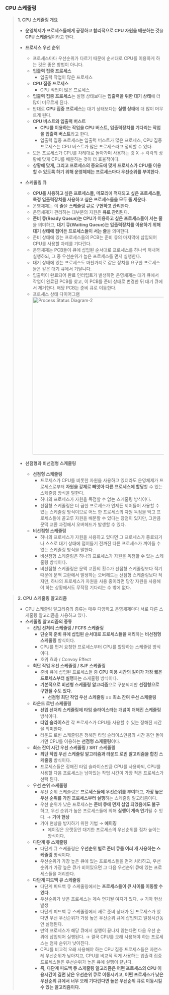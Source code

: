 ### CPU 스케줄링

> **1. CPU 스케줄링 개요**
> 
> - **운영체제가 프로세스들에게 공정하고 합리적으로 CPU 자원을 배분하는 것**을 **CPU 스케줄링**이라고 한다.
> - **프로세스 우선 순위**
>     - 프로세스마다 우선순위가 다르기 때문에 순서대로 CPU를 이용하게 하는 것은 좋은 방법이 아니다.
>     - **입출력 집중 프로세스**
>         - 입출력 작업이 많은 프로세스
>     - **CPU 집중 프로세스**
>         - CPU 작업이 많은 프로세스
>     - **입출력 집중 프로세스**는 실행 상태보다는 **입출력을 위한 대기 상태**에 더 많이 머무르게 된다.
>     - 반대로 **CPU 집중 프로세스**는 대기 상태보다는 **실행 상태**에 더 많이 머무르게 된다.
>     - **CPU 버스트와 입출력 버스트**
>         - **CPU를 이용하는 작업을 CPU 버스트, 입출력장치를 기다리는 작업을 입출력 버스트**라고 한다.
>         - 입출력 집중 프로세스는 입출력 버스트가 많은 프로세스, CPU 집중 프로세스는 CPU 버스트가 많은 프로세스라고 정의할 수 있다.
>     - 모든 프로세스가 CPU를 차례대로 돌아가며 사용하는 것 X → 각각의 상황에 맞게 CPU를 배분하는 것이 더 효율적이다.
>     - **상황에 맞게, 그리고 프로세스의 중요도에 맞게 프로세스가 CPU를 이용할 수 있도록 하기 위해 운영체제는 프로세스마다 우선순위를 부여한다.**
> - **스케줄링 큐**
>     - **CPU를 사용하고 싶은 프로세스들, 메모리에 적재되고 싶은 프로세스들, 특정 입출력장치를 사용하고 싶은 프로세스들을 모두 줄 세운다.**
>     - 운영체제는 이 **줄**을 **스케줄링 큐로 구현하고 관리**한다.
>     - 운영체제가 관리하는 대부분의 자원은 **큐로 관리**된다.
>     - **준비 큐(Ready Queue)는 CPU가 이용하고 싶은 프로세스들이 서는 줄**을 의미하고, **대기 큐(Waiting Queue)는 입출력장치를 이용하기 위해 대기 상태에 접어든 프로세스들이 서는 줄**을 의미한다.
>     - 준비 상태에 있는 프로세스들의 PCB는 준비 큐의 마지막에 삽입되어 CPU를 사용할 차례를 기다린다.
>     - 운영체제는 PCB들이 큐에 삽입된 순서대로 프로세스를 하나씩 꺼내어 실행하되, 그 중 우선순위가 높은 프로세스를 먼저 실행한다.
>     - 대기 상태에 있는 프로세스도 마찬가지로 같은 장치를 요구한 프로세스들은 같은 대기 큐에서 기달니다.
>     - 입출력이 완료되어 완료 인터럽트가 발생하면 운영체제는 대기 큐에서 작업이 완료된 PCB를 찾고, 이 PCB를 준비 상태로 변경한 뒤 대기 큐에서 제거한다. 해당 PCB는 준비 큐로 이동한다.
>     - 프로세스 상태 다이어그램
>         <img src = 'Process Status Diagram-2.jpg' alt = 'Process Status Diagram-2' width='500' height='500'> 
>         
> - **선점형과 비선점형 스케줄링**
>     - **선점형 스케줄링**
>         - 프로세스가 CPU를 비롯한 자원을 사용하고 있더라도 운영체제가 프로세스로부터 **자원을 강제로 빼앗아 다른 프로세스에 할당**할 수 있는 스케줄링 방식을 말한다.
>         - 하나의 프로세스가 자원을 독점할 수 없는 스케줄링 방식이다.
>         - 선점형 스케줄링은 더 급한 프로세스가 언제든 끼어들어 사용할 수 있는 스케줄링 방식이므로 어느 한 프로세스의 자원 독점을 막고 프로세스들에 골고루 자원을 배분할 수 있다는 장점이 있지만, 그만큼 문맥 교환 과정에서 오버헤드가 발생할 수 있다.
>     - **비선점형 스케줄링**
>         - 하나의 프로세스가 자원을 사용하고 있다면 그 프로세스가 종료되거나 스스로 대기 상태에 접어들기 전까진 다른 프로세스가 끼어들 수 없는 스케줄링 방식을 말한다.
>         - 비선점형 스케줄링은 하나의 프로세스가 자원을 독점할 수 있는 스케줄링 방식이다.
>         - 비선점형 스케줄링은 문맥 교환의 횟수가 선점형 스케줄링보다 적기 때문에 문맥 교환에서 발생하는 오버헤드는 선점형 스케줄링보다 적지만, 하나의 프로세스가 자원을 사용 중이라면 당장 자원을 사용해야 하는 상황에서도 무작정 기다리는 수 밖에 없다.

> **2. CPU 스케줄링 알고리즘**
> 
> - CPU 스케줄링 알고리즘의 종류는 매우 다양하고 운영체제마다 서로 다른 스케줄링 알고리즘을 사용하고 있다.
> - **스케줄링 알고리즘의 종류**
>     - **선입 선처리 스케줄링 / FCFS 스케줄링**
>         - **단순히 준비 큐에 삽입된 순서대로 프로세스들을 처리**하는 **비선점형 스케줄링** 방식이다.
>         - CPU를 먼저 요청한 프로세스부터 CPU를 할당하는 스케줄링 방식이다.
>         - 호위 효과 / Convoy Effect
>     - **최단 작업 우선 스케줄링 / SJF 스케줄링**
>         - 준비 큐에 삽입된 프로세스들 중 **CPU 이용 시간의 길이가 가장 짧은 프로세스부터 실행**하는 스케줄링 방식이다.
>         - **기본적으로 비선형 스케줄링 알고리즘**으로 구분되지만 **선점형으로 구현될 수도 있다.**
>             - **선점형 최단 작업 우선 스케줄링 == 최소 잔여 우선 스케줄링**
>     - **라운드 로빈 스케줄링**
>         - **선입 선처리 스케줄링에 타임 슬라이스라는 개념이 더해진 스케줄링** 방식이다.
>         - **타임 슬라이스**란 각 프로세스가 CPU를 사용할 수 있는 정해진 시간을 의미한다.
>         - 라운드 로빈 스케줄링은 정해진 타임 슬라이스만큼의 시간 동안 돌아가면 CPU를 이용하는 **선점형 스케줄링**이다.
>     - **최소 잔여 시간 우선 스케줄링 / SRT 스케줄링**
>         - **최단 작업 우선 스케줄링 알고리즘과 라운드 로빈 알고리즘을 합친 스케줄링** 방식이다.
>         - 프로세스들은 정해진 타임 슬라이스만큼 CPU를 사용하되, CPU를 사용할 다음 프로세스는 남아있는 작업 시간이 가장 적은 프로세스가 선택 된다.
>     - **우선 순위 스케줄링** 
>         - 우선 순위 스케줄링은 **프로세스들에 우선순위를 부여**하고, **가장 높은 우선 순위를 가진 프로세스부터 실행**하는 스케줄링 알고리즘이다.
>         - 우선 순위가 낮은 프로세스는 **준비 큐에 먼저 삽입 되었음에도 불구**하고, 우선 순위가 높은 프로세스들에 의해 **실행이 계속 연기**될 수 잇다. → **기아 현상**
>         - 기아 현상을 방지하기 위한 기법 → **에이징**
>             - 에이징은 오랫동안 대기한 프로세스의 우선순위를 점차 높이는 방식이다.
>     - **다단계 큐 스케줄링**
>         - 다단계 큐 스케줄링은 **우선순위 별로 준비 큐를 여러 개 사용하는 스케줄링** 방식이다.
>         - 우선순위가 가장 높은 큐에 있는 프로세스들을 먼저 처리하고, 우선순위가 가장 높은 큐가 비어있으면 그 다음 우선순위 큐에 있는 프로세스들을 처리한다.
>     - **다단계 피드백 큐 스케줄링**
>         - 다단계 피드백 큐 스케줄링에서는 **프로세스들이 큐 사이를 이동할 수 있다.**
>         - 우선순위가 낮은 프로세스는 계속 연기될 여지가 있다. → 기아 현상 발생
>         - 다단계 피드백 큐 스케줄링에서 새로 준비 상태가 된 프로세스가 있다면 우선 우선순위가 가장 높은 우선순위 큐에 삽입되고 일정시간동안 실행된다.
>         - 만약 프로세스가 해당 큐에서 실행이 끝나지 않는다면 다음 우선 순위에 삽입되어 실행된다. → 결국 CPU를 오래 사용해야 하는 프로세스는 점차 순위가 낮아진다.
>         - CPU를 비교적 오래 사용해야 하는 CPU 집중 프로세스들은 자연스레 우선순위가 낮아지고, CPU를 비교적 적게 사용하는 입출력 집중 프로세스들은 우선순위가 높은 큐에 실행이 끝난다.
>         - **즉, 다단계 피드백 큐 스케줄링 알고리즘은 어떤 프로세스의 CPU 이용시간이 길면 낮은 우선순위 큐로 이동시키고, 어떤 프로세스가 낮은 우선순위 큐에서 너무 오래 기다린다면 높은 우선순위 큐로 이동시킬 수 있는 알고리즘이다.**